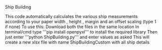 Ship Building

This code automatically calculates the various ship measurements according to your paper width , height , margin and an offset scaling (type 1 if none)
To use this:
 Download both the files in the same location
 In terminal/cmd type '''pip install openpyxl''' to install the required library
 Then just enter '''python ShipBuilding.py''' and enter values as asked
 This will create a new xlsx file with name ShipBuildingCustom with all ship details
